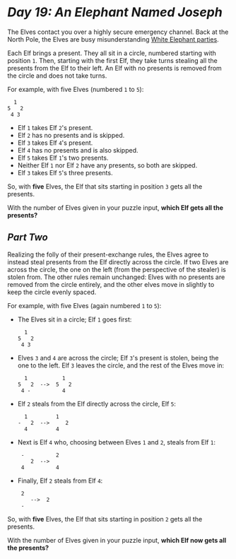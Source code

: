 # ***Day 19: An Elephant Named Joseph***

The Elves contact you over a highly secure emergency channel. Back at the North Pole, the Elves are busy misunderstanding [White Elephant parties](https://en.wikipedia.org/wiki/White_elephant_gift_exchange).

Each Elf brings a present. They all sit in a circle, numbered starting with position `1`. Then, starting with the first Elf, they take turns stealing all the presents from the Elf to their left. An Elf with no presents is removed from the circle and does not take turns.

For example, with five Elves (numbered `1` to `5`):
<pre><code>  1
5   2
 4 3
</code></pre>
- Elf `1` takes Elf `2`'s present.
- Elf `2` has no presents and is skipped.
- Elf `3` takes Elf `4`'s present.
- Elf `4` has no presents and is also skipped.
- Elf `5` takes Elf `1`'s two presents.
- Neither Elf `1` nor Elf `2` have any presents, so both are skipped.
- Elf `3` takes Elf `5`'s three presents.

So, with **five** Elves, the Elf that sits starting in position `3` gets all the presents.

With the number of Elves given in your puzzle input, **which Elf gets all the presents?**

## ***Part Two***

Realizing the folly of their present-exchange rules, the Elves agree to instead steal presents from the Elf directly across the circle. If two Elves are across the circle, the one on the left (from the perspective of the stealer) is stolen from. The other rules remain unchanged: Elves with no presents are removed from the circle entirely, and the other elves move in slightly to keep the circle evenly spaced.

For example, with five Elves (again numbered `1` to `5`):

- The Elves sit in a circle; Elf `1` goes first:
  <pre><code>  1
  5   2
   4 3
  </code></pre>
- Elves `3` and `4` are across the circle; Elf `3`'s present is stolen, being the one to the left. Elf `3` leaves the circle, and the rest of the Elves move in:
  <pre><code>  1           1
  5   2  -->  5   2
   4 -          4
  </code></pre>
- Elf `2` steals from the Elf directly across the circle, Elf `5`:
  <pre><code>  1         1 
  -   2  -->     2
    4         4 
  </code></pre>
- Next is Elf `4` who, choosing between Elves `1` and `2`, steals from Elf `1`:
  <pre><code> -          2  
      2  -->
   4          4
  </code></pre>
- Finally, Elf `2` steals from Elf `4`:
  <pre><code> 2
      -->  2  
   -
  </code></pre>

So, with **five** Elves, the Elf that sits starting in position `2` gets all the presents.

With the number of Elves given in your puzzle input, **which Elf now gets all the presents?**

